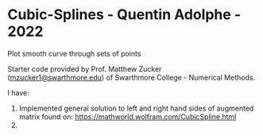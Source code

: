 # Cubic-Splines - Quentin Adolphe - 2022
Plot smooth curve through sets of points

Starter code provided by Prof. Matthew Zucker (mzucker1@swarthmore.edu) of Swarthmore College - Numerical Methods.

I have:
  1. Implemented general solution to left and right hand sides of augmented matrix found on: https://mathworld.wolfram.com/CubicSpline.html
  2. 

